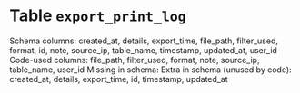 ﻿# Table `export_print_log`
Schema columns: created_at, details, export_time, file_path, filter_used, format, id, note, source_ip, table_name, timestamp, updated_at, user_id
Code-used columns: file_path, filter_used, format, note, source_ip, table_name, user_id
Missing in schema: 
Extra in schema (unused by code): created_at, details, export_time, id, timestamp, updated_at
